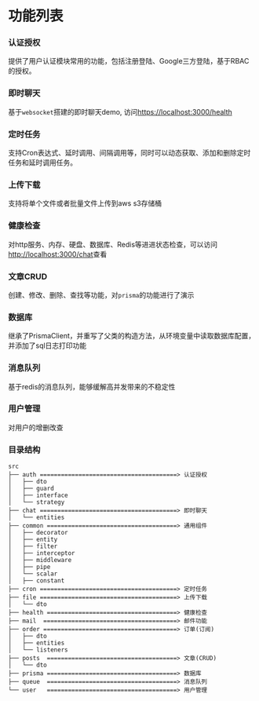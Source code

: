 # 功能列表

### 认证授权

提供了用户认证模块常用的功能，包括注册登陆、Google三方登陆，基于RBAC的授权。



### 即时聊天

基于`websocket`搭建的即时聊天demo, 访问<a href="https://localhost:3000/health" target="_blank" rel="noreferrer">https://localhost:3000/health</a>



### 定时任务

支持Cron表达式、延时调用、间隔调用等，同时可以动态获取、添加和删除定时任务和延时调用任务。



### 上传下载

支持将单个文件或者批量文件上传到aws s3存储桶



### 健康检查

对http服务、内存、硬盘、数据库、Redis等进进状态检查，可以访问 <a href="http://localhost:3000/chat" target="_blank" rel="noreferrer">http://localhost:3000/chat</a>查看



### 文章CRUD

创建、修改、删除、查找等功能，对`prisma`的功能进行了演示



### 数据库

继承了PrismaClient，并重写了父类的构造方法，从环境变量中读取数据库配置，并添加了sql日志打印功能



### 消息队列

基于redis的消息队列，能够缓解高并发带来的不稳定性



### 用户管理

对用户的增删改查





### 目录结构

```
src
├── auth =======================================> 认证授权
│   ├── dto 
│   ├── guard
│   ├── interface
│   └── strategy
├── chat =======================================> 即时聊天
│   └── entities
├── common =====================================> 通用组件
│   ├── decorator
│   ├── entity
│   ├── filter
│   ├── interceptor
│   ├── middleware
│   ├── pipe
│   └── scalar
│   ├── constant
├── cron =======================================> 定时任务
├── file =======================================> 上传下载
│   └── dto
├── health =====================================> 健康检查
├── mail  ======================================> 邮件功能
├── order ======================================> 订单(订阅)
│   ├── dto
│   ├── entities
│   └── listeners
├── posts  =====================================> 文章(CRUD)
│   └── dto
├── prisma =====================================> 数据库
├── queue  =====================================> 消息队列
└── user   =====================================> 用户管理
```

